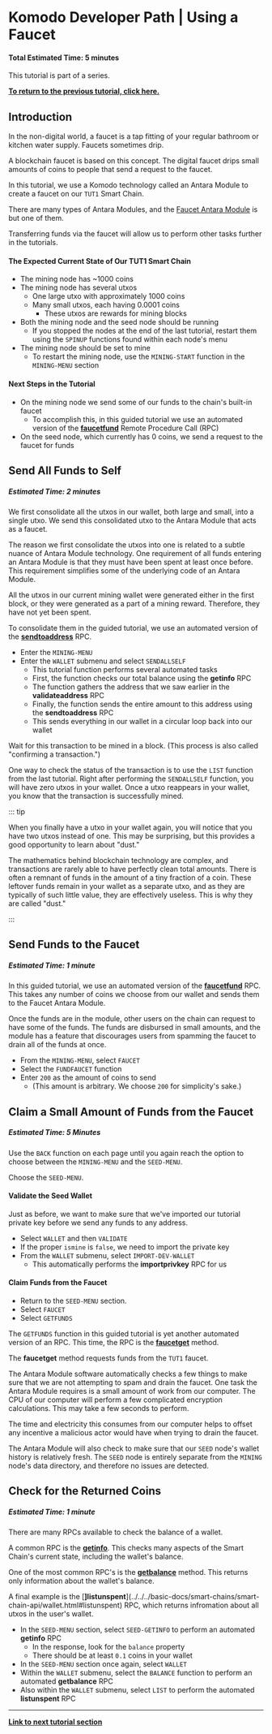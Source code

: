 # Komodo Developer Path | Using a Faucet

#### Total Estimated Time: 5 minutes

This tutorial is part of a series. 

[<b>To return to the previous tutorial, click here.</b>](../../../basic-docs/antara/antara-tutorials/overview-of-development-on-komodo-part-1.md)

## Introduction

In the non-digital world, a faucet is a tap fitting of your regular bathroom or kitchen water supply. Faucets sometimes drip. 

A blockchain faucet is based on this concept. The digital faucet drips small amounts of coins to people that send a request to the faucet.

In this tutorial, we use a Komodo technology called an Antara Module to create a faucet on our `TUT1` Smart Chain. 

There are many types of Antara Modules, and the [Faucet Antara Module](../../../basic-docs/antara/antara-api/faucet.html#introduction) is but one of them.

Transferring funds via the faucet will allow us to perform other tasks further in the tutorials.

#### The Expected Current State of Our TUT1 Smart Chain

- The mining node has ~1000 coins
- The mining node has several utxos
  - One large utxo with approximately 1000 coins
  - Many small utxos, each having 0.0001 coins
    - These utxos are rewards for mining blocks 
- Both the mining node and the seed node should be running
  - If you stopped the nodes at the end of the last tutorial, restart them using the `SPINUP` functions found within each node's menu
- The mining node should be set to mine
  - To restart the mining node, use the `MINING-START` function in the `MINING-MENU` section

#### Next Steps in the Tutorial

- On the mining node we send some of our funds to the chain's built-in faucet
  - To accomplish this, in this guided tutorial we use an automated version of the [<b>faucetfund</b>](../../../basic-docs/antara/antara-api/faucet.html#faucetfund) Remote Procedure Call (RPC)
- On the seed node, which currently has 0 coins, we send a request to the faucet for funds

## Send All Funds to Self 

##### Estimated Time: 2 minutes

We first consolidate all the utxos in our wallet, both large and small, into a single utxo. We send this consolidated utxo to the Antara Module that acts as a faucet.

The reason we first consolidate the utxos into one is related to a subtle nuance of Antara Module technology. One requirement of all funds entering an Antara Module is that they must have been spent at least once before. This requirement simplifies some of the underlying code of an Antara Module.

All the utxos in our current mining wallet were generated either in the first block, or they were generated as a part of a mining reward. Therefore, they have not yet been spent.

To consolidate them in the guided tutorial, we use an automated version of the [<b>sendtoaddress</b>](../../../basic-docs/smart-chains/smart-chain-api/wallet.html#sendtoaddress) RPC.

- Enter the `MINING-MENU`
- Enter the `WALLET` submenu and select `SENDALLSELF`
  - This tutorial function performs several automated tasks
  - First, the function checks our total balance using the <b>getinfo</b> RPC
  - The function gathers the address that we saw earlier in the <b>validateaddress</b> RPC
  - Finally, the function sends the entire amount to this address using the <b>sendtoaddress</b> RPC
  - This sends everything in our wallet in a circular loop back into our wallet

Wait for this transaction to be mined in a block. (This process is also called "confirming a transaction.")

One way to check the status of the transaction is to use the `LIST` function from the last tutorial. Right after performing the `SENDALLSELF` function, you will have zero utxos in your wallet. Once a utxo reappears in your wallet, you know that the transaction is successfully mined.

::: tip

When you finally have a utxo in your wallet again, you will notice that you have two utxos instead of one. This may be surprising, but this provides a good opportunity to learn about "dust."

The mathematics behind blockchain technology are complex, and transactions are rarely able to have perfectly clean total amounts. There is often a remnant of funds in the amount of a tiny fraction of a coin. These leftover funds remain in your wallet as a separate utxo, and as they are typically of such little value, they are effectively useless. This is why they are called "dust."

:::

## Send Funds to the Faucet 

##### Estimated Time: 1 minute

In this guided tutorial, we use an automated version of the [<b>faucetfund</b>](../../../basic-docs/antara/antara-api/faucet.html#faucetfund) RPC. This takes any number of coins we choose from our wallet and sends them to the Faucet Antara Module.

Once the funds are in the module, other users on the chain can request to have some of the funds. The funds are disbursed in small amounts, and the module has a feature that discourages users from spamming the faucet to drain all of the funds at once.

- From the `MINING-MENU`, select `FAUCET`
- Select the `FUNDFAUCET` function
- Enter `200` as the amount of coins to send
  - (This amount is arbitrary. We choose `200` for simplicity's sake.)

## Claim a Small Amount of Funds from the Faucet

##### Estimated Time: 5 Minutes

Use the `BACK` function on each page until you again reach the option to choose between the `MINING-MENU` and the `SEED-MENU`. 

Choose the `SEED-MENU`.

#### Validate the Seed Wallet

Just as before, we want to make sure that we've imported our tutorial private key before we send any funds to any address.

- Select `WALLET` and then `VALIDATE`
- If the proper `ismine` is `false`, we need to import the private key
- From the `WALLET` submenu, select `IMPORT-DEV-WALLET`
  - This automatically performs the <b>importprivkey</b> RPC for us

#### Claim Funds from the Faucet

- Return to the `SEED-MENU` section.
- Select `FAUCET`
- Select `GETFUNDS` 

The `GETFUNDS` function in this guided tutorial is yet another automated version of an RPC. This time, the RPC is the [<b>faucetget</b>](../../../basic-docs/antara/antara-api/faucet.html#faucetget) method. 

The <b>faucetget</b> method requests funds from the `TUT1` faucet.

The Antara Module software automatically checks a few things to make sure that we are not attempting to spam and drain the faucet. One task the Antara Module requires is a small amount of work from our computer. The CPU of our computer will perform a few complicated encryption calculations. This may take a few seconds to perform.

The time and electricity this consumes from our computer helps to offset any incentive a malicious actor would have when trying to drain the faucet.

The Antara Module will also check to make sure that our `SEED` node's wallet history is relatively fresh. The `SEED` node is entirely separate from the `MINING` node's data directory, and therefore no issues are detected.

## Check for the Returned Coins 

##### Estimated Time: 1 minute

There are many RPCs available to check the balance of a wallet. 

A common RPC is the [<b>getinfo</b>](../../../basic-docs/smart-chains/smart-chain-api/control.html#getinfo). This checks many aspects of the Smart Chain's current state, including the wallet's balance. 

One of the most common RPC's is the [<b>getbalance</b>](../../../basic-docs/smart-chains/smart-chain-api/wallet.html#getbalance) method. This returns only information about the wallet's balance.

A final example is the [<b>]listunspent</b>](../../../basic-docs/smart-chains/smart-chain-api/wallet.html#listunspent) RPC, which returns infromation about all utxos in the user's wallet. 

- In the `SEED-MENU` section, select `SEED-GETINFO` to perform an automated <b>getinfo</b> RPC
  - In the response, look for the `balance` property
  - There should be at least `0.1` coins in your wallet
- In the `SEED-MENU` section once again, select `WALLET`
- Within the `WALLET` submenu, select the `BALANCE` function to perform an automated <b>getbalance</b> RPC
- Also within the `WALLET` submenu, select `LIST` to perform the automated <b>listunspent</b> RPC

----------------------

[<b>Link to next tutorial section</b>](../../../basic-docs/antara/antara-tutorials/beginner-series-part-3.html#introduction)
